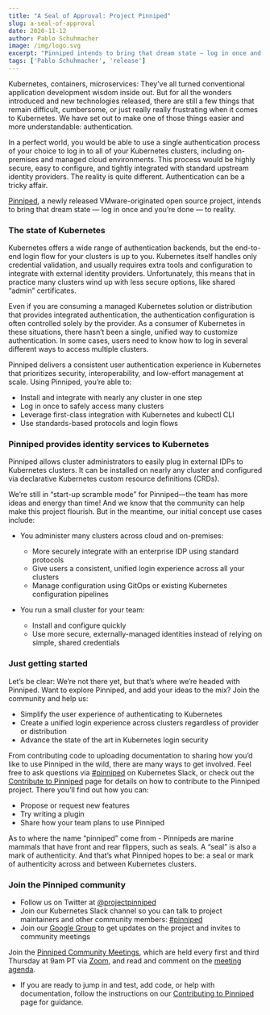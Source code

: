 ```yaml
---
title: "A Seal of Approval: Project Pinniped"
slug: a-seal-of-approval
date: 2020-11-12
author: Pablo Schuhmacher
image: /img/logo.svg
excerpt: "Pinniped intends to bring that dream state — log in once and you’re done — to reality."
tags: ['Pablo Schuhmacher', 'release']
---
```


Kubernetes, containers, microservices: They’ve all turned conventional application development wisdom inside out. But for all the wonders introduced and new technologies released, there are still a few things that remain difficult, cumbersome, or just really really frustrating when it comes to Kubernetes. We have set out to make one of those things easier and more understandable: authentication.

In a perfect world, you would be able to use a single authentication process of your choice to log in to all of your Kubernetes clusters, including on-premises and managed cloud environments. This process would be highly secure, easy to configure, and tightly integrated with standard upstream identity providers. The reality is quite different. Authentication can be a tricky affair.

[Pinniped](https://pinniped.dev/), a newly released VMware-originated open source project, intends to bring that dream state — log in once and you’re done — to reality.

### The state of Kubernetes

Kubernetes offers a wide range of authentication backends, but the end-to-end login flow for your clusters is up to you. Kubernetes itself handles only credential validation, and usually requires extra tools and configuration to integrate with external identity providers. Unfortunately, this means that in practice many clusters wind up with less secure options, like shared “admin” certificates.

Even if you are consuming a managed Kubernetes solution or distribution that provides integrated authentication, the authentication configuration is often controlled solely by the provider. As a consumer of Kubernetes in these situations, there hasn’t been a single, unified way to customize authentication. In some cases, users need to know how to log in several different ways to access multiple clusters.

Pinniped delivers a consistent user authentication experience in Kubernetes that prioritizes security, interoperability, and low-effort management at scale. Using Pinniped, you’re able to:

- Install and integrate with nearly any cluster in one step
- Log in once to safely access many clusters
- Leverage first-class integration with Kubernetes and kubectl CLI
- Use standards-based protocols and login flows

### Pinniped provides identity services to Kubernetes

Pinniped allows cluster administrators to easily plug in external IDPs to Kubernetes clusters. It can be installed on nearly any cluster and configured via declarative Kubernetes custom resource definitions (CRDs).

We’re still in “start-up scramble mode” for Pinniped—the team has more ideas and energy than time! And we know that the community can help make this project flourish. But in the meantime, our initial concept use cases include:

- You administer many clusters across cloud and on-premises:
  - More securely integrate with an enterprise IDP using standard protocols
  - Give users a consistent, unified login experience across all your clusters
  - Manage configuration using GitOps or existing Kubernetes configuration pipelines

- You run a small cluster for your team:
  - Install and configure quickly
  - Use more secure, externally-managed identities instead of relying on simple, shared credentials

### Just getting started

Let’s be clear: We’re not there yet, but that’s where we’re headed with Pinniped. Want to explore Pinniped, and add your ideas to the mix? Join the community and help us:

- Simplify the user experience of authenticating to Kubernetes
- Create a unified login experience across clusters regardless of provider or distribution
- Advance the state of the art in Kubernetes login security  

From contributing code to uploading documentation to sharing how you’d like to use Pinniped in the wild, there are many ways to get involved. Feel free to ask questions via [#pinniped](https://kubernetes.slack.com/archives/C01BW364RJA) on Kubernetes Slack, or check out the [Contribute to Pinniped](https://github.com/vmware-tanzu/pinniped/blob/main/CONTRIBUTING.md) page for details on how to contribute to the Pinniped project. There you’ll find out how you can:

- Propose or request new features
- Try writing a plugin
- Share how your team plans to use Pinniped

As to where the name “pinniped” come from - Pinnipeds are marine mammals that have front and rear flippers, such as seals. A “seal” is also a mark of authenticity. And that’s what Pinniped hopes to be: a seal or mark of authenticity across and between Kubernetes clusters.

### Join the Pinniped community

- Follow us on Twitter at [@projectpinniped](https://twitter.com/projectpinniped)
- Join our Kubernetes Slack channel so you can talk to project maintainers and other community members: [#pinniped](https://go.pinniped.dev/community/slack)
- Join our [Google Group](https://go.pinniped.dev/community/group) to get updates on the project and invites to community meetings

Join the [Pinniped Community Meetings](https://go.pinniped.dev/community), which are held every first and third Thursday at 9am PT via [Zoom](https://go.pinniped.dev/community/zoom), and read and comment on the [meeting agenda](https://go.pinniped.dev/community/agenda).

- If you are ready to jump in and test, add code, or help with documentation, follow the instructions on our [Contributing to Pinniped](https://go.pinniped.dev/community) page for guidance.
